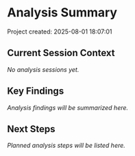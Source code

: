# Analysis Summary

Project created: 2025-08-01 18:07:01

## Current Session Context

*No analysis sessions yet.*

## Key Findings

*Analysis findings will be summarized here.*

## Next Steps

*Planned analysis steps will be listed here.*
